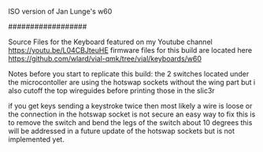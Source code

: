 
ISO version of Jan Lunge's w60

##################

Source Files for the Keyboard featured on my Youtube channel https://youtu.be/L04CBJteuHE
firmware files for this build are located here https://github.com/wlard/vial-qmk/tree/vial/keyboards/w60

Notes before you start to replicate this build:
the 2 switches located under the microcontoller are using the hotswap sockets without the wing part but i also cutoff the top wireguides before printing those in the slic3r

if you get keys sending a keystroke twice then most likely a wire is loose or the connection in the hotswap socket is not secure an easy way to fix this is to remove the switch and bend the legs of the switch about 10 degrees this will be addressed in a future update of the hotswap sockets but is not implemented yet.

